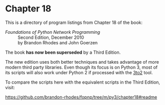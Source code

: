 
# Chapter 18

This is a directory of program listings from Chapter 18 of the book:

<dl>
<dt><i>Foundations of Python Network Programming</i></dt>
<dd>
Second Edition, December 2010<br>
by Brandon Rhodes and John Goerzen
</dd>
</dl>

The book **has now been superseded** by a Third Edition.

The new edition uses both better techniques
and takes advantage of more modern third party libraries.
Even though its focus is on Python 3, most of its scripts
will also work under Python 2 if processed with the
[3to2](https://pypi.python.org/pypi/3to2) tool.

To compare the scripts here with the equivalent scripts
in the Third Edition, visit:

https://github.com/brandon-rhodes/fopnp/tree/m/py3/chapter18#readme

